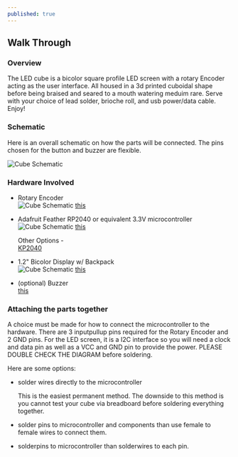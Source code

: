 ```yaml
---
published: true
---
```

## Walk Through

### Overview 
The LED cube is a bicolor square profile LED screen with a rotary Encoder acting as the user interface. All housed in a 3d printed cuboidal shape before being braised and seared to a mouth watering meduim rare. Serve with your choice of lead solder, brioche roll, and usb power/data cable. Enjoy!

### Schematic 
Here is an overall schematic on how the parts will be connected. The pins chosen for the button and buzzer are flexible. 

![Cube Schematic]({{site.baseurl}}/images/LED_cube/Schematic.png)

 
### Hardware Involved 

- Rotary Encoder  
	![Cube Schematic]({{site.baseurl}}/images/LED_cube/Rotary_Encoder.jpg)
	[this](https://www.adafruit.com/product/377)  
    
- Adafruit Feather RP2040 or equivalent 3.3V microcontroller
	![Cube Schematic]({{site.baseurl}}/images/LED_cube/rp2040.jpg)
	[this](https://www.adafruit.com/product/4884)
    
    Other Options -   
    [KP2040](https://www.adafruit.com/product/5302)
    
- 1.2" Bicolor Display w/ Backpack  
	![Cube Schematic]({{site.baseurl}}/images/LED_cube/Bicolor_LED.jpg)
	[this](https://www.adafruit.com/product/902)
    
- (optional) Buzzer  
	[this](https://www.adafruit.com/product/1536)
	

### Attaching the parts together 

A choice must be made for how to connect the microcontroller to the hardware. There are 3 inputpullup pins required for the Rotary Encoder and 2 GND pins. For the LED screen, it is a I2C interface so you will need a clock and data pin as well as a VCC and GND pin to provide the power. PLEASE DOUBLE CHECK THE DIAGRAM before soldering. 

Here are some options:  

- solder wires directly to the microcontroller  
  
	This is the easiest permanent method. The downside to this method is you cannot test your cube via breadboard before soldering everything together.

- solder pins to microcontroller and components than use female to female wires to connect them.

- solderpins to microcontroller than solderwires to each pin.
